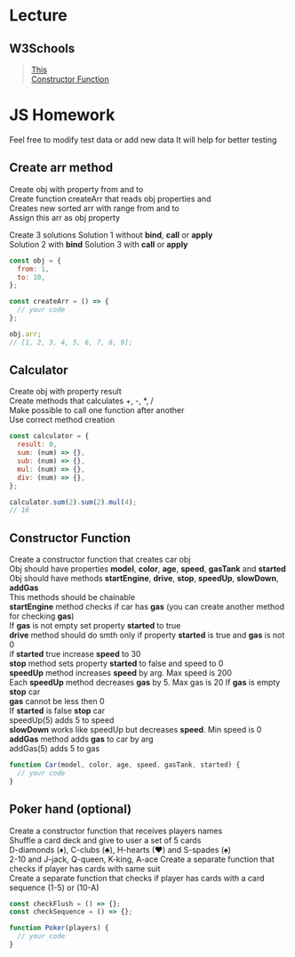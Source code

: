 # Lecture

## W3Schools

> [This](https://www.w3schools.com/js/js_this.asp)  
> [Constructor Function](https://www.w3schools.com/js/js_object_constructors.asp)

# JS Homework

Feel free to modify test data or add new data
It will help for better testing

## Create arr method

Create obj with property from and to  
Create function createArr that reads obj properties and  
Creates new sorted arr with range from and to  
Assign this arr as obj property

Create 3 solutions
Solution 1 without **bind**, **call** or **apply**  
Solution 2 with **bind**
Solution 3 with **call** or **apply**

```javascript
const obj = {
  from: 1,
  to: 10,
};

const createArr = () => {
  // your code
};

obj.arr;
// [1, 2, 3, 4, 5, 6, 7, 8, 9];
```

## Calculator

Create obj with property result  
Create methods that calculates +, -, \*, /  
Make possible to call one function after another  
Use correct method creation

```javascript
const calculator = {
  result: 0,
  sum: (num) => {},
  sub: (num) => {},
  mul: (num) => {},
  div: (num) => {},
};

calculator.sum(2).sum(2).mul(4);
// 16
```

## Constructor Function

Create a constructor function that creates car obj  
Obj should have properties **model**, **color**, **age**, **speed**, **gasTank** and **started**  
Obj should have methods **startEngine**, **drive**, **stop**, **speedUp**, **slowDown**, **addGas**  
This methods should be chainable  
**startEngine** method checks if car has **gas** (you can create another method for checking **gas**)  
If **gas** is not empty set property **started** to true  
**drive** method should do smth only if property **started** is true and **gas** is not 0  
if **started** true increase **speed** to 30  
**stop** method sets property **started** to false and speed to 0  
**speedUp** method increases **speed** by arg. Max speed is 200  
Each **speedUp** method decreases **gas** by 5. Max gas is 20
If **gas** is empty **stop** car  
**gas** cannot be less then 0  
If **started** is false **stop** car  
speedUp(5) adds 5 to speed  
**slowDown** works like speedUp but decreases **speed**. Min speed is 0  
**addGas** method adds **gas** to car by arg  
addGas(5) adds 5 to gas

```javascript
function Car(model, color, age, speed, gasTank, started) {
  // your code
}
```

## Poker hand (optional)

Create a constructor function that receives players names  
Shuffle a card deck and give to user a set of 5 cards  
D-diamonds (♦), C-clubs (♣), H-hearts (♥) and S-spades (♠)  
2-10 and J-jack, Q-queen, K-king, A-ace
Create a separate function that checks if player has cards with same suit  
Create a separate function that checks if player has cards with a card sequence (1-5) or (10-A)

```javascript
const checkFlush = () => {};
const checkSequence = () => {};

function Poker(players) {
  // your code
}
```
